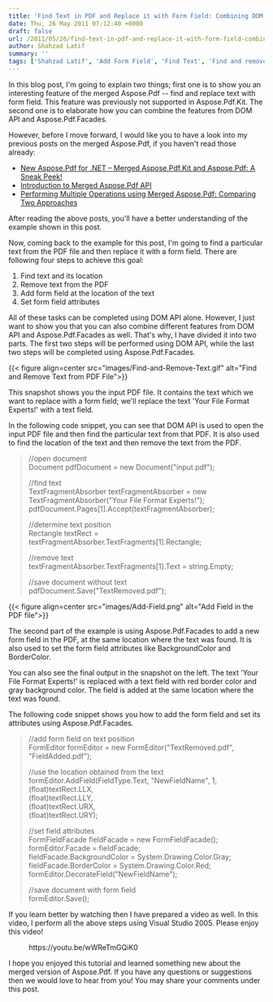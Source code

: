 ```yaml
---
title: 'Find Text in PDF and Replace it with Form Field: Combining DOM API and Facades Features'
date: Thu, 26 May 2011 07:12:40 +0000
draft: false
url: /2011/05/26/find-text-in-pdf-and-replace-it-with-form-field-combining-dom-api-and-facades-features/
author: Shahzad Latif
summary: ''
tags: ['Shahzad Latif', 'Add Form Field', 'Find Text', 'Find and remove text in PDF', 'Find and replace text in PDF', 'Replace Text']
---
```


In this blog post, I'm going to explain two things; first one is to show you an interesting feature of the merged Aspose.Pdf -- find and replace text with form field. This feature was previously not supported in Aspose.Pdf.Kit. The second one is to elaborate how you can combine the features from DOM API and Aspose.Pdf.Facades.

However, before I move forward, I would like you to have a look into my previous posts on the merged Aspose.Pdf, if you haven't read those already:

*   [New Aspose.Pdf for .NET – Merged Aspose.Pdf.Kit and Aspose.Pdf: A Sneak Peek!][1]
*   [Introduction to Merged Aspose.Pdf API][2]
*   [Performing Multiple Operations using Merged Aspose.Pdf: Comparing Two Approaches][3]

After reading the above posts, you'll have a better understanding of the example shown in this post.

Now, coming back to the example for this post, I'm going to find a particular text from the PDF file and then replace it with a form field. There are following four steps to achieve this goal:

1.  Find text and its location
2.  Remove text from the PDF
3.  Add form field at the location of the text
4.  Set form field attributes

All of these tasks can be completed using DOM API alone. However, I just want to show you that you can also combine different features from DOM API and Aspose.Pdf.Facades as well. That's why, I have divided it into two parts. The first two steps will be performed using DOM API, while the last two steps will be completed using Aspose.Pdf.Facades.



{{< figure align=center src="images/Find-and-Remove-Text.gif" alt="Find and Remove Text from PDF File">}}


This snapshot shows you the input PDF file. It contains the text which we want to replace with a form field; we'll replace the text 'Your File Format Experts!' with a text field.

In the following code snippet, you can see that DOM API is used to open the input PDF file and then find the particular text from that PDF. It is also used to find the location of the text and then remove the text from the PDF.

> //open document  
> Document pdfDocument = new Document("input.pdf");
> 
> //find text  
> TextFragmentAbsorber textFragmentAbsorber = new TextFragmentAbsorber("Your File Format Experts!");  
> pdfDocument.Pages\[1\].Accept(textFragmentAbsorber);
> 
> //determine text position  
> Rectangle textRect = textFragmentAbsorber.TextFragments\[1\].Rectangle;
> 
> //remove text  
> textFragmentAbsorber.TextFragments\[1\].Text = string.Empty;
> 
> //save document without text  
> pdfDocument.Save("TextRemoved.pdf");



{{< figure align=center src="images/Add-Field.png" alt="Add Field in the PDF file">}}


The second part of the example is using Aspose.Pdf.Facades to add a new form field in the PDF, at the same location where the text was found. It is also used to set the form field attributes like BackgroundColor and BorderColor.

You can also see the final output in the snapshot on the left. The text 'Your File Format Experts!' is replaced with a text field with red border color and gray background color. The field is added at the same location where the text was found.

The following code snippet shows you how to add the form field and set its attributes using Aspose.Pdf.Facades.

> //add form field on text position  
> FormEditor formEditor = new FormEditor("TextRemoved.pdf", "FieldAdded.pdf");
> 
> //use the location obtained from the text  
> formEditor.AddField(FieldType.Text, "NewFieldName", 1,  
> (float)textRect.LLX,  
> (float)textRect.LLY,  
> (float)textRect.URX,  
> (float)textRect.URY);
> 
> //set field attributes  
> FormFieldFacade fieldFacade = new FormFieldFacade();  
> formEditor.Facade = fieldFacade;  
> fieldFacade.BackgroundColor = System.Drawing.Color.Gray;  
> fieldFacade.BorderColor = System.Drawing.Color.Red;  
> formEditor.DecorateField("NewFieldName");
> 
> //save document with form field  
> formEditor.Save();

If you learn better by watching then I have prepared a video as well. In this video, I perform all the above steps using Visual Studio 2005. Please enjoy this video!

<figure class="wp-block-embed-youtube wp-block-embed is-type-video is-provider-youtube wp-embed-aspect-16-9 wp-has-aspect-ratio"><div class="wp-block-embed__wrapper">https://youtu.be/wWReTmGQiK0</div></figure>

I hope you enjoyed this tutorial and learned something new about the merged version of Aspose.Pdf. If you have any questions or suggestions then we would love to hear from you! You may share your comments under this post.




[1]: https://blog.aspose.com/2011/05/04/new-aspose.pdf-for-.net-merged-aspose.pdf.kit-and-aspose.pdf-a-sneak-peek/
[2]: https://blog.aspose.com/2011/05/14/introduction-to-merged-aspose.pdf-api/
[3]: https://blog.aspose.com/2011/05/18/performing-multiple-operations-using-merged-aspose.pdf-comparing-two-approaches/



